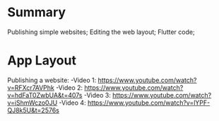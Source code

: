 # Summary
Publishing simple websites;
Editing the web layout;
Flutter code;

# App Layout
Publishing a website:
-Video 1: https://www.youtube.com/watch?v=RFXcr7AVPhk
-Video 2: https://www.youtube.com/watch?v=hdFaT0ZwbUA&t=407s
-Video 3: https://www.youtube.com/watch?v=iShmWczo0JU
-Video 4: https://www.youtube.com/watch?v=lYPF-QJ8k5U&t=2576s
